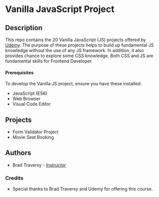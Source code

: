 # Vanilla JavaScript Project

## Description

This repo contains the 20 Vanilla JavaScript (JS) projects offered by [Udemy](https://www.udemy.com/course/web-projects-with-vanilla-javascript/).
The purpose of these projects helps to build up fundamental JS knowledge without the use of any JS framework.
In addition, it also provides chance to explore some CSS knowledge. Both CSS and JS are fundamental skills for Frontend Developer.

#### Prerequisites

To develop the Vanilla JS project, ensure you have these installed:

- JavaScript (ES6)
- Web Browser
- Visual Code Editor

## Projects

- Form Validator Project
- Movie Seat Booking

## Authors

- Brad Traversy - [_Instructor_](https://www.udemy.com/user/brad-traversy/)

### Credits

- Special thanks to Brad Traversy and Udemy for offering this course.
